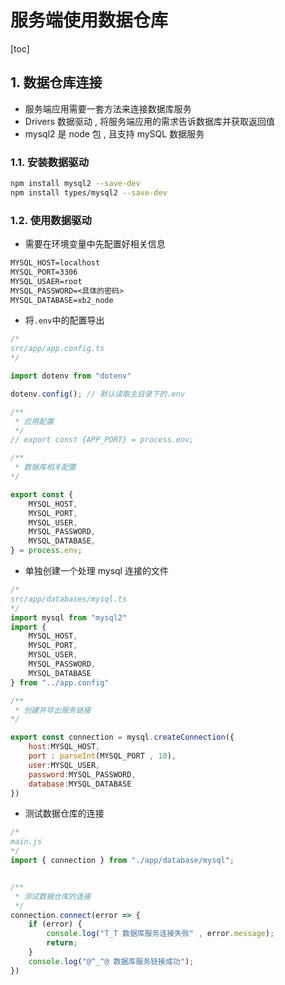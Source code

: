 # 服务端使用数据仓库

[toc]

## 1. 数据仓库连接

- 服务端应用需要一套方法来连接数据库服务
- Drivers 数据驱动 , 将服务端应用的需求告诉数据库并获取返回值
- mysql2 是 node 包 , 且支持 mySQL 数据服务

### 1.1. 安装数据驱动

```zsh
npm install mysql2 --save-dev
npm install types/mysql2 --save-dev
```

### 1.2. 使用数据驱动

- 需要在环境变量中先配置好相关信息

```txt
MYSQL_HOST=localhost
MYSQL_PORT=3306
MYSQL_USAER=root
MYSQL_PASSWORD=<具体的密码>
MYSQL_DATABASE=xb2_node
```

- 将`.env`中的配置导出

```js
/* 
src/app/app.config.ts
*/

import dotenv from "dotenv"

dotenv.config(); // 默认读取主目录下的.env

/**
 * 应用配置
 */
// export const {APP_PORT} = process.env;

/**
 * 数据库相关配置
*/

export const {
    MYSQL_HOST,
    MYSQL_PORT,
    MYSQL_USER,
    MYSQL_PASSWORD,
    MYSQL_DATABASE,
} = process.env;
```

- 单独创建一个处理 mysql 连接的文件

```js
/* 
src/app/databases/mysql.ts
*/
import mysql from "mysql2"
import {
    MYSQL_HOST,
    MYSQL_PORT,
    MYSQL_USER,
    MYSQL_PASSWORD,
    MYSQL_DATABASE
} from "../app.config"

/**
 * 创建并导出服务链接
*/

export const connection = mysql.createConnection({
    host:MYSQL_HOST,
    port : parseInt(MYSQL_PORT , 10),
    user:MYSQL_USER,
    password:MYSQL_PASSWORD,
    database:MYSQL_DATABASE
})
```

- 测试数据仓库的连接

```js
/* 
main.js
*/
import { connection } from "./app/database/mysql";


/** 
 * 测试数据仓库的连接
 */
connection.connect(error => {
    if (error) {
        console.log("T_T 数据库服务连接失败" , error.message);
        return;
    }
    console.log("@^_^@ 数据库服务链接成功");
})
```
